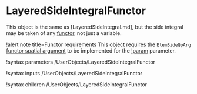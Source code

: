 # LayeredSideIntegralFunctor

This object is the same as [LayeredSideIntegral.md], but the side integral may be taken
of any [functor](Functors/index.md), not just a variable.

!alert note title=Functor requirements
This object requires the `ElemSideQpArg` [functor spatial argument](Functors/index.md) to be
implemented for the [!param](/UserObjects/LayeredSideIntegralFunctor/functor) parameter.

!syntax parameters /UserObjects/LayeredSideIntegralFunctor

!syntax inputs /UserObjects/LayeredSideIntegralFunctor

!syntax children /UserObjects/LayeredSideIntegralFunctor
